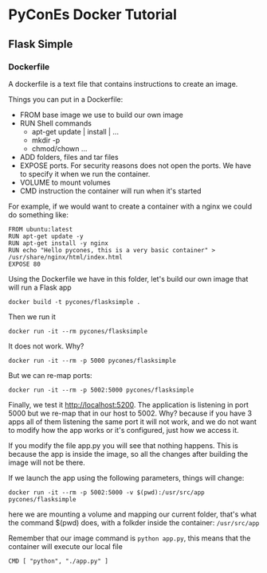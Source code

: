 # PyConEs Docker Tutorial

## Flask Simple

### Dockerfile

A dockerfile is a text file that contains instructions to create an image.

Things you can put in a Dockerfile:

* FROM base image we use to build our own image
* RUN Shell commands
	* apt-get update | install | ...
	* mkdir -p
	* chmod/chown ...
* ADD folders, files and tar files
* EXPOSE ports. For security reasons does not open the ports. We have to specify it when we run the container.
* VOLUME to mount volumes
* CMD instruction the container will run when it's started


For example, if we would want to create a container with a nginx we could do something like:

	FROM ubuntu:latest
	RUN apt-get update -y
	RUN apt-get install -y nginx
	RUN echo "Hello pycones, this is a very basic container" > /usr/share/nginx/html/index.html
	EXPOSE 80

Using the Dockerfile we have in this folder, let's build our own image that will run a Flask app

    docker build -t pycones/flasksimple .


Then we run it

	docker run -it --rm pycones/flasksimple

It does not work. Why?

	docker run -it --rm -p 5000 pycones/flasksimple

But we can re-map ports:

    docker run -it --rm -p 5002:5000 pycones/flasksimple


Finally, we test it [http://localhost:5200](http://localhost:5200). The application is listening in port 5000 but we re-map that in our host to 5002. Why? because if you have 3 apps all of them listening the same port it will not work, and we do not want to modify how the app works or it's configured, just how we access it.

If you modify the file app.py you will see that nothing happens. This is because the app is inside the image, so all the changes after building the image will not be there.

If we launch the app using the following parameters, things will change:

    docker run -it --rm -p 5002:5000 -v $(pwd):/usr/src/app pycones/flasksimple


here we are mounting a volume and mapping our current folder, that's what the command $(pwd) does, with a folkder inside the container: `/usr/src/app`


Remember that our image command is `python app.py`, this means that the container will execute our local file

    CMD [ "python", "./app.py" ]

